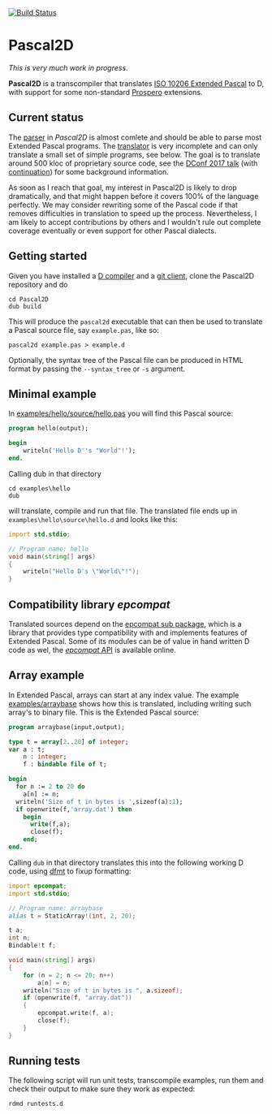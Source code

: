 [![Build Status](https://travis-ci.org/veelo/Pascal2D.svg?branch=master)](https://travis-ci.org/veelo/Pascal2D)

# Pascal2D
_This is very much work in progress._

**Pascal2D** is a transcompiler that translates [ISO 10206 Extended Pascal](http://pascal-central.com/docs/iso10206.pdf) to D,
with support for some non-standard [Prospero](https://web.archive.org/web/20131023234615/http://www.prosperosoftware.com:80/)
extensions.

## Current status
The [parser](source/epgrammar.d) in *Pascal2D* is almost comlete and should be able to parse most Extended Pascal programs. The
[translator](source/p2d.d) is very incomplete and can only translate a small set of simple programs, see below. The goal is to
translate around 500 kloc of proprietary source code, see the
[DConf 2017 talk](https://www.youtube.com/watch?v=t5y9dVMdI7I&list=PL3jwVPmk_PRxo23yyoc0Ip_cP3-rCm7eB&index=21) (with
[continuation](https://www.youtube.com/watch?v=3ugQ1FFGkLY)) for some background information.

As soon as I reach that goal, my interest in Pascal2D is likely to drop dramatically, and that might happen before it covers
100% of the language perfectly. We may consider rewriting some of the Pascal code if that removes difficulties in
translation to speed up the process. Nevertheless, I am likely to accept contributions by others and I wouldn't rule out
complete coverage eventually or even support for other Pascal dialects.

## Getting started
Given you have installed a [D compiler](https://dlang.org/download.html) and a [git client](https://git-scm.com/downloads/),
clone the Pascal2D repository and do
```shell
cd Pascal2D
dub build
```
This will produce the `pascal2d` executable that can then be used to translate a Pascal source file, say `example.pas`, like
so:
```
pascal2d example.pas > example.d
```
Optionally, the syntax tree of the Pascal file can be produced in HTML format by passing the `--syntax_tree` or `-s` argument.


## Minimal example
In [examples/hello/source/hello.pas](examples/hello/source/hello.pas) you will find this Pascal source:
```Pascal
program hello(output);

begin
    writeln('Hello D''s "World"!');
end.
```
Calling dub in that directory
```
cd examples\hello
dub
```
will translate, compile and run that file. The translated file ends up in `examples\hello\source\hello.d` and looks like this:
```D
import std.stdio;

// Program name: hello
void main(string[] args)
{
    writeln("Hello D's \"World\"!");
}
```

## Compatibility library *epcompat*
Translated sources depend on the [epcompat sub package](https://github.com/veelo/Pascal2D/tree/master/epcompat), which is a library that provides type compatibility with and implements features of Extended Pascal. Some of its modules can be of value in hand written D code as wel, the [*epcompat* API](https://veelo.github.io/Pascal2D/) is available online.

## Array example
In Extended Pascal, arrays can start at any index value. The example [examples/arraybase](examples/arraybase) shows how this is translated, including writing such array's to binary file. This is the Extended Pascal source:
```Pascal
program arraybase(input,output);

type t = array[2..20] of integer;
var a : t;
    n : integer;
    f : bindable file of t;

begin
  for n := 2 to 20 do
    a[n] := n;
  writeln('Size of t in bytes is ',sizeof(a):1);
  if openwrite(f,'array.dat') then
    begin
      write(f,a);
      close(f);
    end;
end.
```
Calling `dub` in that directory translates this into the following working D code, using [dfmt](https://code.dlang.org/packages/dfmt) to fixup formatting:
```D
import epcompat;
import std.stdio;

// Program name: arraybase
alias t = StaticArray!(int, 2, 20);

t a;
int n;
Bindable!t f;

void main(string[] args)
{
    for (n = 2; n <= 20; n++)
        a[n] = n;
    writeln("Size of t in bytes is ", a.sizeof);
    if (openwrite(f, "array.dat"))
    {
        epcompat.write(f, a);
        close(f);
    }
}
```

## Running tests
The following script will run unit tests, transcompile examples, run them and check their output to make sure they work as expected:
```shell
rdmd runtests.d
```
